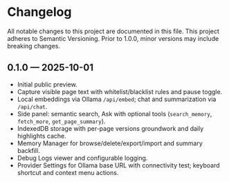 Changelog
=========

All notable changes to this project are documented in this file.
This project adheres to Semantic Versioning. Prior to 1.0.0, minor versions may include breaking changes.

0.1.0 — 2025-10-01
-------------------
- Initial public preview.
- Capture visible page text with whitelist/blacklist rules and pause toggle.
- Local embeddings via Ollama `/api/embed`; chat and summarization via `/api/chat`.
- Side panel: semantic search, Ask with optional tools (`search_memory`, `fetch_more`, `get_page_summary`).
- IndexedDB storage with per-page versions groundwork and daily highlights cache.
- Memory Manager for browse/delete/export/import and summary backfill.
- Debug Logs viewer and configurable logging.
- Provider Settings for Ollama base URL with connectivity test; keyboard shortcut and context menu actions.
